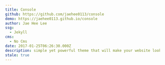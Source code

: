 ```yaml
---
title: Console
github: https://github.com/jaehee0113/console
demo: https://jaehee0113.github.io/console
author: Jae Hee Lee
ssg:
  - Jekyll
cms:
  - No Cms
date: 2017-01-25T06:26:30.000Z
description: simple yet powerful theme that will make your website look stylish
stale: true
---
```


